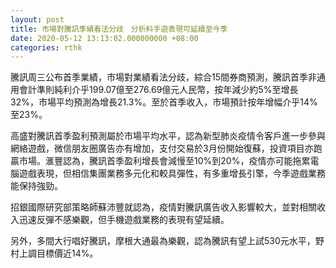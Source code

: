 ```yaml
---
layout: post
title: 市場對騰訊季績看法分歧　分析料手遊表現可延續至今季
date: 2020-05-12 13:13:02.000000000 +08:00
categories: rthk
---
```


騰訊周三公布首季業績，市場對業績看法分歧，綜合15間券商預測，騰訊首季非通用會計準則純利介乎199.07億至276.69億元人民幣，按年減少約5%至增長32%，市場平均預測為增長21.3%。至於首季收入，市場預計按年增幅介乎14%至23%。

高盛對騰訊首季盈利預測屬於市場平均水平，認為新型肺炎疫情令客戶進一步參與網絡遊戲，微信朋友圈廣告亦有增加，支付交易於3月份開始復蘇，投資項目亦跑贏市場。滙豐認為，騰訊首季盈利增長會減慢至10%到20%，疫情亦可能拖累電腦遊戲表現，但相信集團業務多元化和較具彈性，有多重增長引擎，今季遊戲業務能保持強勁。

招銀國際研究部策略師蘇沛豐就認為，疫情對騰訊廣告收入影響較大，並對相關收入迅速反彈不感樂觀，但手機遊戲業務的表現有望延續。

另外，多間大行唱好騰訊，摩根大通最為樂觀，認為騰訊有望上試530元水平，野村上調目標價近14%。
